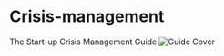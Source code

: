 # Crisis-management
The Start-up Crisis Management Guide
![Guide Cover](http://i328.photobucket.com/albums/l360/Jonwestenberg/Crisis%20management%20for%20startups._zpsaduspamq.png)
